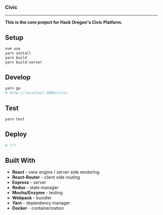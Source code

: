 ### Civic
---

**This is the core project for Hack Oregon's Civic Platform.**


## Setup

```bash
nvm use
yarn install
yarn build
yarn build:server
```

## Develop

```bash
yarn go
# http://localhost:3000/civic
```

## Test

```bash
yarn test
```

## Deploy

```bash
# ???
```

 ## Built With

- **React** - view engine / server side rendering
- **React-Router** - client side routing
- **Express** - server
- **Redux** - state manager
- **Mocha/Enzyme** - testing
- **Webpack** - bundler
- **Yarn** - dependency manager
- **Docker** - containerization
